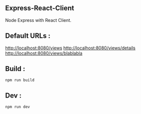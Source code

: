 ## Express-React-Client

Node Express with React Client.

## Default URLs :
[http://localhost:8080/views](http://localhost:8080/views)
[http://localhost:8080/views/details](http://localhost:8080/views/details)
[http://localhost:8080/views/blablabla](http://localhost:8080/views/blablabla)

## Build :
```
npm run build
```


## Dev :
```
npm run dev
```
